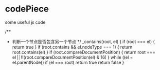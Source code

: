 # codePiece
some useful js code 

/**
 * 判断一个节点是否包含另一个节点
 */
_contains(root, el) {
    if (root === el) {
        return true
    }
    if (root.contains && el.nodeType === 1) {
        return root.contains(el)
    }
    if (root.compareDocumentPosition) {
        return root === el || !!(root.compareDocumentPosition(el) & 16)
    }
    while ((el = el.parentNode))
        if (el === root) return true
    return false
}
